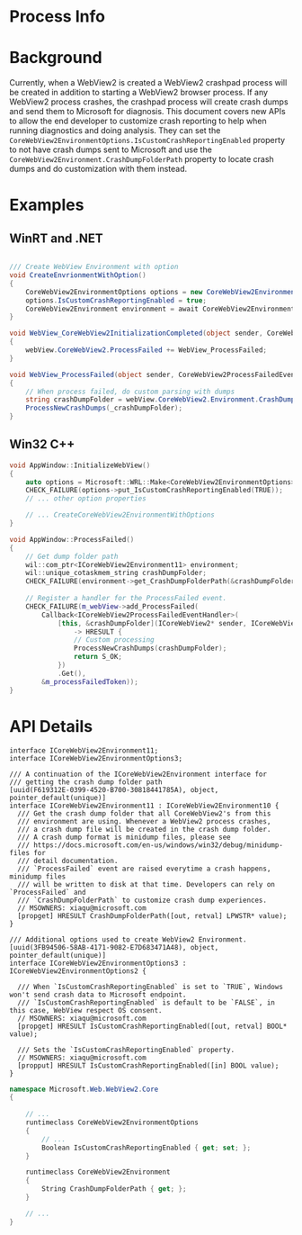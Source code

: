 Process Info
===

# Background
Currently, when a WebView2 is created a WebView2 crashpad process will be created in addition to starting a WebView2 browser process. If any WebView2 process crashes, the crashpad process will create crash dumps and send them to Microsoft for diagnosis. This document covers new APIs to allow the end developer to customize crash reporting to help when running diagnostics and doing analysis. They can set the `CoreWebView2EnvironmentOptions.IsCustomCrashReportingEnabled` property to not have crash dumps sent to Microsoft and use the `CoreWebView2Environment.CrashDumpFolderPath` property to locate crash dumps and do customization with them instead.

# Examples
## WinRT and .NET   
```c#

/// Create WebView Environment with option
void CreateEnvrionmentWithOption()
{
    CoreWebView2EnvironmentOptions options = new CoreWebView2EnvironmentOptions();
    options.IsCustomCrashReportingEnabled = true;
    CoreWebView2Environment environment = await CoreWebView2Environment.CreateAsync(BrowserExecutableFolder, UserDataFolder, options);
}

void WebView_CoreWebView2InitializationCompleted(object sender, CoreWebView2InitializationCompletedEventArgs e)
{
    webView.CoreWebView2.ProcessFailed += WebView_ProcessFailed;
}

void WebView_ProcessFailed(object sender, CoreWebView2ProcessFailedEventArgs e)
{
    // When process failed, do custom parsing with dumps
    string crashDumpFolder = webView.CoreWebView2.Environment.CrashDumpFolderPath;
    ProcessNewCrashDumps(_crashDumpFolder);
}

```
## Win32 C++
```cpp
void AppWindow::InitializeWebView()
{
    auto options = Microsoft::WRL::Make<CoreWebView2EnvironmentOptions>();
    CHECK_FAILURE(options->put_IsCustomCrashReportingEnabled(TRUE));
    // ... other option properties

    // ... CreateCoreWebView2EnvironmentWithOptions
}

void AppWindow::ProcessFailed()
{
    // Get dump folder path
    wil::com_ptr<ICoreWebView2Environment11> environment;
    wil::unique_cotaskmem_string crashDumpFolder;
    CHECK_FAILURE(environment->get_CrashDumpFolderPath(&crashDumpFolder));
	
	// Register a handler for the ProcessFailed event.
    CHECK_FAILURE(m_webView->add_ProcessFailed(
        Callback<ICoreWebView2ProcessFailedEventHandler>(
            [this, &crashDumpFolder](ICoreWebView2* sender, ICoreWebView2ProcessFailedEventArgs* argsRaw)
                -> HRESULT {
                // Custom processing
				ProcessNewCrashDumps(crashDumpFolder);
                return S_OK;
            })
            .Get(),
        &m_processFailedToken));
}
```

# API Details
```
interface ICoreWebView2Environment11;
interface ICoreWebView2EnvironmentOptions3;

/// A continuation of the ICoreWebView2Environment interface for
/// getting the crash dump folder path
[uuid(F619312E-0399-4520-B700-30818441785A), object, pointer_default(unique)]
interface ICoreWebView2Environment11 : ICoreWebView2Environment10 {
  /// Get the crash dump folder that all CoreWebView2's from this
  /// environment are using. Whenever a WebView2 process crashes, 
  /// a crash dump file will be created in the crash dump folder.
  /// A crash dump format is minidump files, please see
  /// https://docs.microsoft.com/en-us/windows/win32/debug/minidump-files for 
  /// detail documentation.
  /// `ProcessFailed` event are raised everytime a crash happens, minidump files 
  /// will be written to disk at that time. Developers can rely on `ProcessFailed` and 
  /// `CrashDumpFolderPath` to customize crash dump experiences.
  // MSOWNERS: xiaqu@microsoft.com
  [propget] HRESULT CrashDumpFolderPath([out, retval] LPWSTR* value);
}

/// Additional options used to create WebView2 Environment.
[uuid(3FB94506-58AB-4171-9082-E7D683471A48), object, pointer_default(unique)]
interface ICoreWebView2EnvironmentOptions3 : ICoreWebView2EnvironmentOptions2 {

  /// When `IsCustomCrashReportingEnabled` is set to `TRUE`, Windows won't send crash data to Microsoft endpoint.
  /// `IsCustomCrashReportingEnabled` is default to be `FALSE`, in this case, WebView respect OS consent. 
  // MSOWNERS: xiaqu@microsoft.com
  [propget] HRESULT IsCustomCrashReportingEnabled([out, retval] BOOL* value);

  /// Sets the `IsCustomCrashReportingEnabled` property.
  // MSOWNERS: xiaqu@microsoft.com
  [propput] HRESULT IsCustomCrashReportingEnabled([in] BOOL value);
}
```

```c# (but really MIDL3)
namespace Microsoft.Web.WebView2.Core
{
    
    // ...
    runtimeclass CoreWebView2EnvironmentOptions
    {
        // ...
        Boolean IsCustomCrashReportingEnabled { get; set; };
    }

    runtimeclass CoreWebView2Environment
    {
        String CrashDumpFolderPath { get; };
    }

    // ...
}
```

